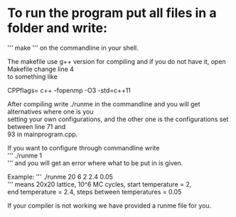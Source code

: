 

# To run the program put all files in a folder and write:
'''
make 
'''
on the commandline in your shell.

The makefile use g++ version for compiling and if you do not have it, open Makefile change line 4  
to something like  
  
CPPflags= c++ -fopenmp -O3 -std=c++11  
  
After compiling write ./runme in the commandline and you will get alternatives where one is you  
setting your own configurations, and the other one is the configurations set between line 71 and  
93 in mainprogram.cpp.  


If you want to configure through commandline write  
'''
./runme 1  
'''
and you will get an error where what to be put in is given.  

Example:
'''
./runme 20 6 2 2.4 0.05  
'''
means 20x20 lattice, 10^6 MC cycles, start temperature = 2,  
end temperature = 2.4, steps  between temperatures = 0.05  

If your compiler is not working we have provided a runme file for you.


